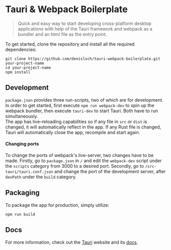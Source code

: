 # Tauri & Webpack Boilerplate
> Quick and easy way to start developing cross-platform desktop applications with help of the Tauri framework and webpack as a bundler and an html file as the entry point.

To get started, clone the repository and install all the required dependencies:
```
git clone https://github.com/denisloch/tauri-webpack-boilerplate.git your-project-name
cd your-project-name
npm install
```
## Development
`package.json` provides three run-scripts, two of which are for development.  
In order to get started, first execute `npm run webpack-dev` to spin up the webpack bundler, then execute `tauri-dev` to start Tauri. Both have to run simultaneously.  
The app has live-reloading capabilities so if any file in `src` or `dist` is changed, it will automatically reflect in the app. If any Rust file is changed, Tauri will automatically close the app, recompile and start again.

#### Changing ports
To change the ports of webpack's live-server, two changes have to be made. Firstly, go to `package.json` in `/` and edit the `webpack-dev` script under the `scripts` category from 3000 to a desired port. Secondly, go to `/src-tauri/tauri.conf.json` and change the port of the development server, after `devPath` under the `build` category.

## Packaging
To package the app for production, simply utilize:
```
npm run build
```

## Docs
For more information, check out the [Tauri](https://tauri.studio/) website and its [docs](https://tauri.studio/en/docs/getting-started/intro).

